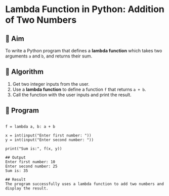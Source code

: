 # Lambda Function in Python: Addition of Two Numbers

## 🎯 Aim
To write a Python program that defines a **lambda function** which takes two arguments `a` and `b`, and returns their sum.

## 🧠 Algorithm
1. Get two integer inputs from the user.
2. Use a **lambda function** to define a function `f` that returns `a + b`.
3. Call the function with the user inputs and print the result.

## 🧾 Program
```

f = lambda a, b: a + b

x = int(input("Enter first number: "))
y = int(input("Enter second number: "))

print("Sum is:", f(x, y))

## Output
Enter first number: 10
Enter second number: 25
Sum is: 35

## Result
The program successfully uses a lambda function to add two numbers and display the result.
